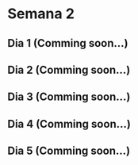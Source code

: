 # Semana 2

## Dia 1 (Comming soon...)

## Dia 2 (Comming soon...)

## Dia 3 (Comming soon...)

## Dia 4 (Comming soon...)

## Dia 5 (Comming soon...)
